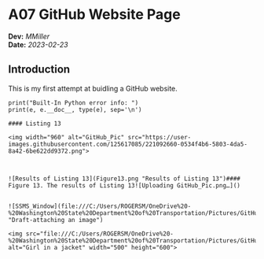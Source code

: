 # A07 GitHub Website Page 
**Dev:** *MMiller*   
**Date:** *2023-02-23*


## Introduction
This is my first attempt at buidling a GitHub website.

    print("Built-In Python error info: ")
    print(e, e.__doc__, type(e), sep='\n')
```
#### Listing 13

<img width="960" alt="GitHub_Pic" src="https://user-images.githubusercontent.com/125617085/221092660-0534f4b6-5803-4da5-8a42-6be622dd9372.png">



![Results of Listing 13](Figure13.png "Results of Listing 13")#### Figure 13. The results of Listing 13![Uploading GitHub_Pic.png…]()


![SSMS_Window](file:///C:/Users/ROGERSM/OneDrive%20-%20Washington%20State%20Department%20of%20Transportation/Pictures/GitHub_Pic.png "Draft-attaching an image")

<img src="file:///C:/Users/ROGERSM/OneDrive%20-%20Washington%20State%20Department%20of%20Transportation/Pictures/GitHub_Pic.png" alt="Girl in a jacket" width="500" height="600">
